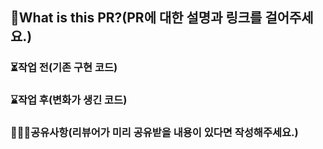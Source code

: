 ## 🤔What is this PR?(PR에 대한 설명과 링크를 걸어주세요.)

### ⏳작업 전(기존 구현 코드)

### ⌛️작업 후(변화가 생긴 코드)

### 💁🏼‍♂️공유사항(리뷰어가 미리 공유받을 내용이 있다면 작성해주세요.)
